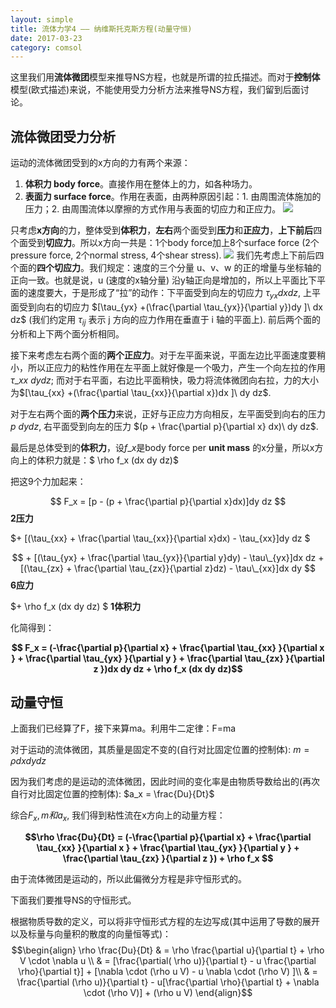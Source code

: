 ```yaml
---
layout: simple
title: 流体力学4 —— 纳维斯托克斯方程(动量守恒)
date: 2017-03-23
category: comsol
---
```


<script type="text/x-mathjax-config">MathJax.Hub.Config({tex2jax: {inlineMath:[['$','$']]}});</script>
<script type="text/javascript" src="http://cdn.mathjax.org/mathjax/latest/MathJax.js?config=TeX-AMS-MML_HTMLorMML"></script>

这里我们用**流体微团**模型来推导NS方程，也就是所谓的拉氏描述。而对于**控制体**模型(欧式描述)来说，不能使用受力分析方法来推导NS方程，我们留到后面讨论。
## 流体微团受力分析
运动的流体微团受到的x方向的力有两个来源：
1. **体积力 body force**。直接作用在整体上的力，如各种场力。
2. **表面力 surface force**。作用在表面，由两种原因引起：1. 由周围流体施加的压力；2. 由周围流体以摩擦的方式作用与表面的切应力和正应力。
![][image-1]

只考虑**x方向**的力，整体受到**体积力**，**左右**两个面受到**压力**和**正应力**，**上下前后**四个面受到**切应力**。所以x方向一共是：1个body force加上8个surface force (2个pressure force, 2个normal stress, 4个shear stress).
![][image-2]
我们先考虑上下前后四个面的**四个切应力**。我们规定：速度的三个分量 u、v、w 的正的增量与坐标轴的正向一致。也就是说，u (速度的x轴分量) 沿y轴正向是增加的，所以上平面比下平面的速度要大，于是形成了“拉”的动作：下平面受到向左的切应力 $\tau_{yx} dx dz$, 上平面受到向右的切应力 $[\tau_{yx} +(\frac{\partial \tau_{yx}}{\partial y})dy ]\ dx dz$ (我们约定用 $\tau_{ij}$ 表示 j 方向的应力作用在垂直于 i 轴的平面上). 前后两个面的分析和上下两个面分析相同。

接下来考虑左右两个面的**两个正应力**。对于左平面来说，平面左边比平面速度要稍小，所以正应力的粘性作用在左平面上就好像是一个吸力，产生一个向左拉的作用 $\tau\_{xx} \ dy dz$; 而对于右平面，右边比平面稍快，吸力将流体微团向右拉，力的大小为$[\tau_{xx} +(\frac{\partial \tau_{xx}}{\partial x})dx ]\ dy dz$.

对于左右两个面的**两个压力**来说，正好与正应力方向相反，左平面受到向右的压力 $p\ dy dz$, 右平面受到向左的压力 $(p + \frac{\partial p}{\partial x} dx)\ dy dz$.

最后是总体受到的**体积力**，设$f\_x$是body force per **unit mass** 的x分量，所以x方向上的体积力就是：$ \rho f\_x (dx dy dz)$

把这9个力加起来：

$$ F_x =  [p - (p + \frac{\partial p}{\partial x}dx)]dy dz $$  **2压力**

$+ [(\tau_{xx} + \frac{\partial \tau_{xx}}{\partial x}dx) - \tau\_{xx}]dy dz $

$$ + [(\tau_{yx} + \frac{\partial \tau_{yx}}{\partial y}dy) - \tau\_{yx}]dx dz + [(\tau_{zx} + \frac{\partial \tau_{zx}}{\partial z}dz) - \tau\_{xx}]dx dy $$ **6应力**

$+ \rho f\_x (dx dy dz) $ **1体积力**

化简得到：

**$$ F_x = (-\frac{\partial p}{\partial x} + \frac{\partial \tau_{xx} }{\partial x } + \frac{\partial \tau_{yx} }{\partial y } + \frac{\partial \tau_{zx} }{\partial z })dx dy dz + \rho f_x (dx dy dz)$$**

## 动量守恒
上面我们已经算了F，接下来算ma。利用牛二定律：F=ma

对于运动的流体微团，其质量是固定不变的(自行对比固定位置的控制体):
$m=\rho dx dy dz$

因为我们考虑的是运动的流体微团，因此时间的变化率是由物质导数给出的(再次自行对比固定位置的控制体):
$a_x = \frac{Du}{Dt}$

综合$F_x, m 和a_x$, 我们得到粘性流在x方向上的动量方程：

**$$\rho \frac{Du}{Dt} = (-\frac{\partial p}{\partial x} + \frac{\partial \tau_{xx} }{\partial x } + \frac{\partial \tau_{yx} }{\partial y } + \frac{\partial \tau_{zx} }{\partial z }) + \rho f_x $$**

由于流体微团是运动的，所以此偏微分方程是非守恒形式的。

下面我们要推导NS的守恒形式。

根据物质导数的定义，可以将非守恒形式方程的左边写成(其中运用了导数的展开以及标量与向量积的散度的向量恒等式)：
$$\begin{align}
\rho \frac{Du}{Dt} & = \rho \frac{\partial u}{\partial t} + \rho V \cdot \nabla u \\
& =  [\frac{\partial( \rho u)}{\partial t} - u \frac{\partial \rho}{\partial t}] + [\nabla \cdot (\rho u V) - u \nabla \cdot (\rho V) ]\\
& = \frac{\partial (\rho u)}{\partial t} - u[\frac{\partial \rho}{\partial t} + \nabla \cdot (\rho V)] + (\rho u V)
\end{align}$$




[image-1]:	https://cdn-images-1.medium.com/max/800/1*KpOV6U67KXagOrKZyR3LIw.png
[image-2]:	https://cdn-images-1.medium.com/max/800/1*vPg7oZ2v2DrkPwudHUsxQQ.png